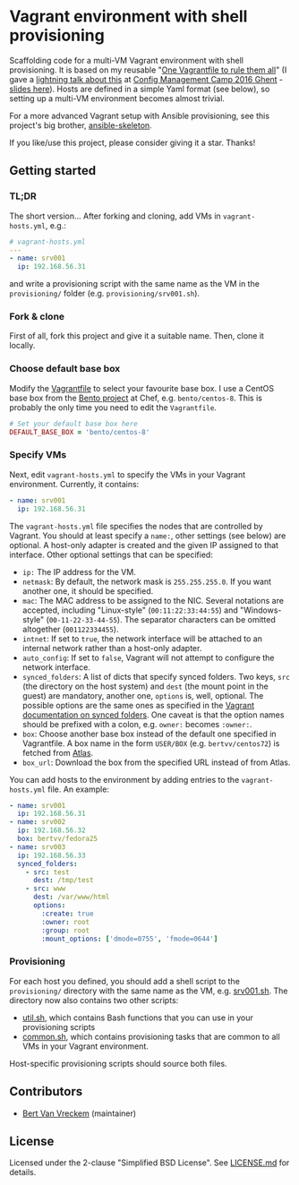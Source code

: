 # Vagrant environment with shell provisioning

Scaffolding code for a multi-VM Vagrant environment with shell provisioning. It is based on my reusable "[One Vagrantfile to rule them all](https://bertvv.github.io/notes-to-self/2015/10/05/one-vagrantfile-to-rule-them-all/)" (I gave a [lightning talk about this](https://youtu.be/qJ0VNO6z68M) at [Config Management Camp 2016 Ghent](http://cfgmgmtcamp.eu/) - [slides here](http://www.slideshare.net/bertvanvreckem/one-vagrantfile-to-rule-them-all)). Hosts are defined in a simple Yaml format (see below), so setting up a multi-VM environment becomes almost trivial.

For a more advanced Vagrant setup with Ansible provisioning, see this project's big brother, [ansible-skeleton](https://github.com/bertvv/ansible-skeleton).

If you like/use this project, please consider giving it a star. Thanks!

## Getting started

### TL;DR

The short version... After forking and cloning, add VMs in `vagrant-hosts.yml`, e.g.:

```Yaml
# vagrant-hosts.yml
---
- name: srv001
  ip: 192.168.56.31
```

and write a provisioning script with the same name as the VM in the `provisioning/` folder (e.g. `provisioning/srv001.sh`).

### Fork & clone

First of all, fork this project and give it a suitable name. Then, clone it locally.

### Choose default base box

Modify the [Vagrantfile](Vagrantfile) to select your favourite base box. I use a CentOS base box from the [Bento project](https://app.vagrantup.com/bento) at Chef, e.g.  `bento/centos-8`. This is probably the only time you need to edit the `Vagrantfile`.

```Ruby
# Set your default base box here
DEFAULT_BASE_BOX = 'bento/centos-8'
```

### Specify VMs

Next, edit `vagrant-hosts.yml` to specify the VMs in your Vagrant environment. Currently, it contains:

```Yaml
- name: srv001
  ip: 192.168.56.31
```

The `vagrant-hosts.yml` file specifies the nodes that are controlled by Vagrant. You should at least specify a `name:`, other settings (see below) are optional. A host-only adapter is created and the given IP assigned to that interface. Other optional settings that can be specified:

- `ip:` The IP address for the VM.
- `netmask`: By default, the network mask is `255.255.255.0`. If you want another one, it should be specified.
- `mac`: The MAC address to be assigned to the NIC. Several notations are accepted, including "Linux-style" (`00:11:22:33:44:55`) and "Windows-style" (`00-11-22-33-44-55`). The separator characters can be omitted altogether (`001122334455`).
- `intnet`: If set to `true`, the network interface will be attached to an internal network rather than a host-only adapter.
- `auto_config`: If set to `false`, Vagrant will not attempt to configure the network interface.
- `synced_folders`: A list of dicts that specify synced folders. Two keys, `src` (the directory on the host system) and `dest` (the mount point in the guest) are mandatory, another one, `options` is, well, optional. The possible options are the same ones as specified in the [Vagrant documentation on synced folders](http://docs.vagrantup.com/v2/synced-folders/basic_usage.html). One caveat is that the option names should be prefixed with a colon, e.g. `owner:` becomes `:owner:`.
- `box`: Choose another base box instead of the default one specified in Vagrantfile. A box name in the form `USER/BOX` (e.g. `bertvv/centos72`) is fetched from [Atlas](https://atlas.hashicorp.com/boxes/search).
- `box_url`: Download the box from the specified URL instead of from Atlas.

You can add hosts to the environment by adding entries to the `vagrant-hosts.yml` file. An example:

```Yaml
- name: srv001
  ip: 192.168.56.31
- name: srv002
  ip: 192.168.56.32
  box: bertvv/fedora25
- name: srv003
  ip: 192.168.56.33
  synced_folders:
    - src: test
      dest: /tmp/test
    - src: www
      dest: /var/www/html
      options:
        :create: true
        :owner: root
        :group: root
        :mount_options: ['dmode=0755', 'fmode=0644']
```

### Provisioning

For each host you defined, you should add a shell script to the `provisioning/` directory with the same name as the VM, e.g. [srv001.sh](provisioning/srv001.sh). The directory now also contains two other scripts:

- [util.sh](provisioning/util.sh), which contains Bash functions that you can use in your provisioning scripts
- [common.sh](provisioning/common.sh), which contains provisioning tasks that are common to all VMs in your Vagrant environment.

Host-specific provisioning scripts should source both files.

## Contributors

- [Bert Van Vreckem](https://github.com/bertvv/) (maintainer)

## License

Licensed under the 2-clause "Simplified BSD License". See [LICENSE.md](/LICENSE.md) for details.
